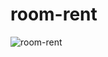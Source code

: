 # room-rent

![room-rent](https://user-images.githubusercontent.com/60515500/74205649-06501a00-4c57-11ea-943c-40b7fa1c11ad.gif)

